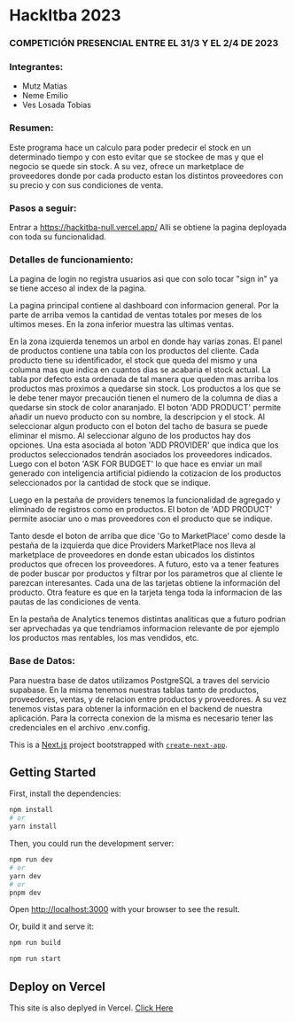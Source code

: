 # HackItba 2023

### COMPETICIÓN PRESENCIAL ENTRE EL 31/3 Y EL 2/4 DE 2023

### Integrantes:
* Mutz Matias
* Neme Emilio
* Ves Losada Tobias

### **Resumen**:

Este programa hace un calculo para poder predecir el stock en un determinado tiempo y con esto evitar que se stockee de mas y que el negocio se quede sin stock. A su vez, ofrece un marketplace de proveedores donde por cada producto estan los distintos proveedores con su precio y con sus condiciones de venta.

### **Pasos a seguir**:

Entrar a https://hackitba-null.vercel.app/
Alli se obtiene la pagina deployada con toda su funcionalidad.

### **Detalles de funcionamiento**:

La pagina de login no registra usuarios asi que con solo tocar "sign in" ya se tiene acceso al index de la pagina.

La pagina principal contiene al dashboard con informacion general. Por la parte de arriba vemos la cantidad de ventas totales por meses de los ultimos meses. En la zona inferior muestra las ultimas ventas.

En la zona izquierda tenemos un arbol en donde hay varias zonas. El panel de productos contiene una tabla con los productos del cliente. Cada producto tiene su identificador, el stock que queda del mismo y una columna mas que indica en cuantos dias se acabaria el stock actual. La tabla por defecto esta ordenada de tal manera que queden mas arriba los productos mas proximos a quedarse sin stock. Los productos a los que se le debe tener mayor precaución tienen el numero de la columna de dias a quedarse sin stock de color anaranjado.
El boton 'ADD PRODUCT' permite añadir un nuevo producto con su nombre, la descripcion y el stock. Al seleccionar algun producto con el boton del tacho de basura se puede eliminar el mismo.
Al seleccionar alguno de los productos hay dos opciones. Una esta asociada al boton 'ADD PROVIDER' que indica que los productos seleccionados tendrán asociados los proveedores indicados. Luego con el boton 'ASK FOR BUDGET' lo que hace es enviar un mail generado con inteligencia artificial pidiendo la cotizacion de los productos seleccionados por la cantidad de stock que se indique.

Luego en la pestaña de providers tenemos la funcionalidad de agregado y eliminado de registros como en productos. El boton de 'ADD PRODUCT' permite asociar uno o mas proveedores con el producto que se indique.

Tanto desde el boton de arriba que dice 'Go to MarketPlace' como desde la pestaña de la izquierda que dice Providers MarketPlace nos lleva al marketplace de proveedores en donde estan ubicados los distintos productos que ofrecen los proveedores. A futuro, esto va a tener features de poder buscar por productos y filtrar por los parametros que al cliente le parezcan interesantes. Cada una de las tarjetas obtiene la información del producto. Otra feature es que en la tarjeta tenga toda la informacion de las pautas de las condiciones de venta. 

En la pestaña de Analytics tenemos distintas analiticas que a futuro podrian ser aprvechadas ya que tendriamos informacion relevante de por ejemplo los productos mas rentables, los mas vendidos, etc.
       
       
### **Base de Datos**:

Para nuestra base de datos utilizamos PostgreSQL a traves del servicio supabase. En la misma tenemos nuestras tablas tanto de productos, proveedores, ventas, y de relacion entre productos y proveedores. A su vez tenemos vistas para obtener la información en el backend de nuestra aplicación. Para la correcta conexion de la misma
es necesario tener las credenciales en el archivo .env.config.

This is a [Next.js](https://nextjs.org/) project bootstrapped with [`create-next-app`](https://github.com/vercel/next.js/tree/canary/packages/create-next-app).

## Getting Started

First, install the dependencies:

```bash
npm install
# or
yarn install
```

Then, you could run the development server:

```bash
npm run dev
# or
yarn dev
# or
pnpm dev
```

Open [http://localhost:3000](http://localhost:3000) with your browser to see the result.

Or, build it and serve it:

```bash
npm run build

npm run start
```

## Deploy on Vercel

This site is also deplyed in Vercel. [Click Here](https://hackitba-null.vercel.app/)
